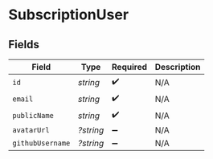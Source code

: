 # SubscriptionUser


## Fields

| Field              | Type               | Required           | Description        |
| ------------------ | ------------------ | ------------------ | ------------------ |
| `id`               | *string*           | :heavy_check_mark: | N/A                |
| `email`            | *string*           | :heavy_check_mark: | N/A                |
| `publicName`       | *string*           | :heavy_check_mark: | N/A                |
| `avatarUrl`        | *?string*          | :heavy_minus_sign: | N/A                |
| `githubUsername`   | *?string*          | :heavy_minus_sign: | N/A                |